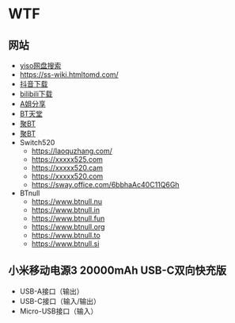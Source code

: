 # WTF

## 网站

- [yiso网盘搜索](https://yiso.fun/)
- https://ss-wiki.htmltomd.com/
- [抖音下载](https://ouotool.com/)
- [bilibili下载](https://bilibili.iiilab.com/)
- [A姐分享](https://www.ahhhhfs.com/)
- [BT天堂](https://xn--bt-yq5cy8rerbq21h.com)
- [聚BT](https://1jubt.xyz/)
- [聚BT](https://1jubt.top//)
- Switch520
  - https://laoquzhang.com/
  - https://xxxxx525.com
  - https://xxxxx520.cam
  - https://xxxxx520.com
  - https://sway.office.com/6bbhaAc40C11Q6Gh
- BTnull
  - https://www.btnull.nu
  - https://www.btnull.in
  - https://www.btnull.fun
  - https://www.btnull.org
  - https://www.btnull.to
  - https://www.btnull.si

## 小米移动电源3 20000mAh USB-C双向快充版

- USB-A接口（输出）
- USB-C接口（输入/输出）
- Micro-USB接口（输入）
